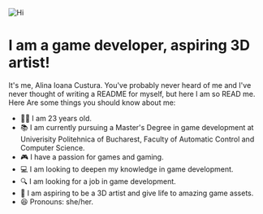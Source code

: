 ![Hi](https://github.com/alinaai8/alinaai8/assets/68774898/580c040c-f292-4ffa-bfab-59ade114b56d)
# I am a game developer, aspiring 3D artist!

It's me, Alina Ioana Custura. You've probably never heard of me and I've never thought of writing a README for myself, but here I am so READ me. Here Are some things you should know about me:
- 🙆‍♀️ I am 23 years old.
- 📚 I am currently pursuing a Master's Degree in game development at Univerisity Politehnica of Bucharest, Faculty of Automatic Control and Computer Science.
- 🎮 I have a passion for games and gaming.
- 💻 I am looking to deepen my knowledge in game development.
- 🔍 I am looking for a job in game development.
- 🎨 I am aspiring to be a 3D artist and give life to amazing game assets.
- 😆 Pronouns: she/her.

